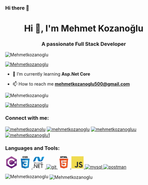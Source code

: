 ### Hi there 👋

<h1 align="center">Hi 👋, I'm Mehmet Kozanoğlu</h1>
<h3 align="center">A passionate Full Stack Developer</h3>

<p align="left"> <img src="https://komarev.com/ghpvc/?username=Mehmetkozanoglu&label=Profile%20views&color=0e75b6&style=flat" alt="Mehmetkozanoglu" /> </p>

<p align="left"> <a href="https://github.com/ryo-ma/github-profile-trophy"><img src="https://github-profile-trophy.vercel.app/?username=Mehmetkozanoglu" alt="Mehmetkozanoglu" /></a> </p>

- 🌱 I’m currently learning **Asp.Net Core**

- 📫 How to reach me **mehmetkozanoglu500@gmail.com**

<p align="left"> <img src="https://komarev.com/ghpvc/?username=Mehmetkozanoglu&label=Profile%20views&color=0e75b6&style=flat" alt="Mehmetkozanoglu" /> </p>

<p align="left"> <a href="https://github.com/ryo-ma/github-profile-trophy"><img src="https://github-profile-trophy.vercel.app/?username=Mehmetkozanoglu" alt="Mehmetkozanoglu" /></a> </p>

<h3 align="left">Connect with me:</h3>
<p align="left">
<a href="https://twitter.com/mehmetkozanolu" target="blank"><img align="center" src="https://raw.githubusercontent.com/rahuldkjain/github-profile-readme-generator/master/src/images/icons/Social/twitter.svg" alt="mehmetkozanolu" height="30" width="40" /></a>
<a href="https://www.linkedin.com/in/mehmetkozanoglu/" target="blank"><img align="center" src="https://raw.githubusercontent.com/rahuldkjain/github-profile-readme-generator/master/src/images/icons/Social/linked-in-alt.svg" alt="mehmetkozanoglu" height="30" width="40" /></a>
<a href="https://www.instagram.com/mehmetkozanogluu/" target="blank"><img align="center" src="https://raw.githubusercontent.com/rahuldkjain/github-profile-readme-generator/master/src/images/icons/Social/instagram.svg" alt="mehmetkozanogluu" height="30" width="40" /></a>
<a href="https://www.hackerrank.com/mehmetkozanoglu1" target="blank"><img align="center" src="https://raw.githubusercontent.com/rahuldkjain/github-profile-readme-generator/master/src/images/icons/Social/hackerrank.svg" alt="mehmetkozanoglu1" height="30" width="40" /></a>
</p>
<h3 align="left">Languages and Tools:</h3>
<p align="left"> <img src="https://raw.githubusercontent.com/devicons/devicon/master/icons/csharp/csharp-original.svg" alt="csharp" width="40" height="40"/> </a> <a href="https://www.w3schools.com/css/" target="_blank" rel="noreferrer"> <img src="https://raw.githubusercontent.com/devicons/devicon/master/icons/css3/css3-original-wordmark.svg" alt="css3" width="40" height="40"/> </a> <a href="https://dotnet.microsoft.com/" target="_blank" rel="noreferrer"> <img src="https://raw.githubusercontent.com/devicons/devicon/master/icons/dot-net/dot-net-original-wordmark.svg" alt="dotnet" width="40" height="40"/> </a> <a href="https://git-scm.com/" target="_blank" rel="noreferrer"> <img src="https://www.vectorlogo.zone/logos/git-scm/git-scm-icon.svg" alt="git" width="40" height="40"/> </a> <a href="https://www.w3.org/html/" target="_blank" rel="noreferrer"> <img src="https://raw.githubusercontent.com/devicons/devicon/master/icons/html5/html5-original-wordmark.svg" alt="html5" width="40" height="40"/> </a> <a href="https://developer.mozilla.org/en-US/docs/Web/JavaScript" target="_blank" rel="noreferrer"> <img src="https://raw.githubusercontent.com/devicons/devicon/master/icons/javascript/javascript-original.svg" alt="javascript" width="40" height="40"/> </a> <a href="https://www.postgresql.org" target="_blank" rel="noreferrer"> <img src="https://raw.githubusercontent.com/devicons/devicon/master/icons/mysql/postgresql-original-wordmark.svg" alt="mysql" width="40" height="40"/> </a> <a href="https://postman.com" target="_blank" rel="noreferrer"> <img src="https://www.vectorlogo.zone/logos/getpostman/getpostman-icon.svg" alt="postman" width="40" height="40"/> </a> </p>
<p><img align="left" src="https://github-readme-stats.vercel.app/api/top-langs?username=onurkocaa&show_icons=true&locale=en&layout=compact" alt="Mehmetkozanoglu" /></p>
<p>&nbsp;<img align="center" src="https://github-readme-stats.vercel.app/api?username=onurkocaa&show_icons=true&locale=en" alt="Mehmetkozanoglu" /></p>
